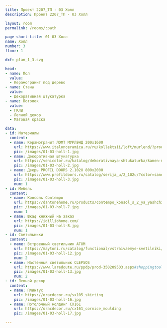 ```yaml
---
title: Проект 2207_ТП - 03 Холл
description: Проект 2207_ТП - 03 Холл

layout: room
permalink: /rooms/:path

page-short-title: 01-03-Холл
name: Холл
number: 3
floor: 1

dxf: plan_1_3.svg

head:
- name: Пол
  value:
  - Керамогранит под дерево
- name: Стены
  value:
  - Декоративная штукатурка
- name: Потолок
  value:
  - ГКЛВ
  - Лепной декор
  - Матовая краска

data:
- id: Материалы
  content:
  - name: Керамогранит ЛОФТ МУРЛЭНД 200x1600
    url: https://www.italonceramica.ru/ru/kollektsii/loft/murlend/?producttype=gres
    pic: /images/01-03-holl-1.jpg
  - name: Декоративная штукатурка
    url: https://venicolor.ru/katalog/dekorativnaya-shtukaturka/kamen-mramor-shamot-pod-starinu/rilevo-rilievo.html
    pic: /images/01-03-holl-2.jpg
  - name: Дверь PROFIL DOORS 2.102U 800x2000
    url: https://www.profildoors.ru/catalog/serija_u/2_102u/?color=sand&glass=
    pic: /images/01-03-holl-3.jpg
    num: 1
- id: Мебель
  content:
  - name: Консоль Contempo
    url: https://dantonehome.ru/products/contempo_konsol_s_2_ya_yashchikami/
    pic: /images/01-03-holl-7.jpg
    num: 1
  - name: Шкаф книжный на заказ
    url: https://idilliohome.com/
    pic: /images/01-03-holl-8.jpg
    num: 1
- id: Светильники
  content:
  - name: Встроенный светильник ATOM
    url: https://maytoni.ru/catalog/functional/vstraivaemye-svetilniki/dl024-2-02w/
    pic: /images/01-03-holl-12.jpg
    num: 2
  - name: Настенный светильник CLEPSOS
    url: https://www.laredoute.ru/ppdp/prod-350209503.aspx#shoppingtool=treestructureguidednavigation
    pic: /images/01-03-holl-13.jpg
    num: 2
- id: Лепной декор
  content:
  - name: Плинтус 
    url: https://oracdecor.ru/sx105_skirting
    pic: /images/01-03-holl-16.jpg
  - name: Потолочный молдинг CX161
    url: https://oracdecor.ru/cx161_cornice_moulding
    pic: /images/01-03-holl-17.jpg

---
```

